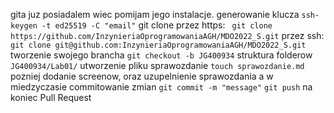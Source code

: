 gita juz posiadalem wiec pomijam jego instalacje.
generowanie klucza 
```ssh-keygen -t ed25519 -C "email"```
git clone przez https:
``` git clone https://github.com/InzynieriaOprogramowaniaAGH/MDO2022_S.git```
przez ssh:
```git clone git@github.com:InzynieriaOprogramowaniaAGH/MDO2022_S.git```
tworzenie swojego brancha
```git checkout -b JG400934```
struktura folderow
```JG400934/Lab01/```
utworzenie pliku sprawozdanie
```touch sprawozdanie.md```
pozniej dodanie screenow, oraz uzupelnienie sprawozdania a w miedzyczasie commitowanie zmian
```git commit -m "message"```
```git push```
na koniec Pull Request
